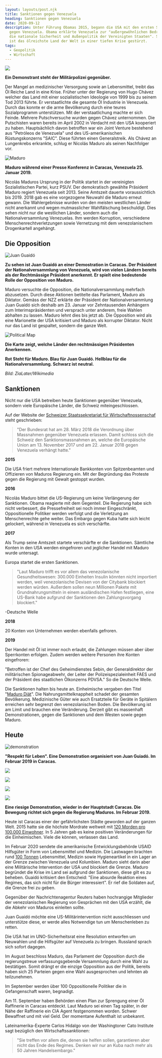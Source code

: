 ```yaml
---
layout: layouts/post.njk
title: Sanktionen gegen Venezuela
heading: Sanktionen gegen Venezuela
date: 2020-09-12
description: Unter Führung Obamas 2015, begann die USA mit den ersten Sanktionen
  gegen Venezuela. Obama erklärte Venezuela zur "außergewöhnlichen Bedrohung für
  die nationale Sicherheit und Außenpolitik der Vereinigten Staaten". Seit dem
  ist das ölreichste Land der Welt in einer tiefen Krise gestürzt.
tags:
  - Geopolitik
  - Wirtschaft
---
```

![](/img/gettyimages-680491272-2048x2048.jpg)

**Ein Demonstrant steht der Militärpolizei gegenüber.**

Der Mangel an medizinischer Versorgung sowie an Lebensmittel, treibt das Öl Reiche Land in eine Krise. Früher unter der Regierung von Hugo Chávez welcher das Land mit einer sozialistischen Ideologie von 1999 bis zu seinem Tod 2013 führte. Er verstaatlichte die gesamte Öl Industrie in Venezuela. Durch das konnte er die arme Bevölkerung durch eine teures Sozialprogramm unterstützen. Mit der verstaatlichung machte er sich Feinde. Mehrere Putschversuche wurden gegen Chávez unternommen. Die Putschisten waren bereits im April 2002 in Verdacht mit den USA kooperiert zu haben. Hauptsächlich davon betroffen war ein Joint Venture bestehend aus "Petróleos de Venezuela" und des US-amerikanischen Rüstungskonzerns "SAIC". Diese führten einen Generalstreik. Als Chávez an Lungenkrebs erkrankte, schlug er Nicolás Maduro als seinen Nachfolger vor.

![Maduro](/img/gettyimages-1088561028-2048x2048.jpg "Maduro")

 **Maduro während einer Presse Konferenz in Caracas, Venezuela 25. Januar 2019.**

Nicolás Maduros Ursprung in der Politik startet in der vereinigten Sozialistischen Partei, kurz PSUV. Der demokratisch gewählte Präsident Maduro regiert Venezuela seit 2013. Seine Amtszeit dauerte voraussichtlich bis 2019. 2018 gab es eine vorgezogene Neuwahl die Maduro erneut gewann. Die Wahlergebnisse wurden von den meisten westlichen Länder nicht anerkannt und wegen mutmasslicher Wahlfälschung beschuldigt. Dies sehen nicht nur die westlichen Länder, sondern auch die Nationalversammlung Venezuelas. Ihm werden Korruption, verschiedene Menschenrechtverletzungen sowie Vernetzung mit dem venezolanischem Drogenkartell angehängt.

## Die Opposition

![Juan Guaidó](/img/gettyimages-1124235558-2048x2048.jpg "Juan Guaidó")

**Zu sehen ist Juan Guaidó an einer Demostration in Caracas. Der Präsident der Nationalversammlung von Venezuela, wird von vielen Ländern bereits als der Rechtmässige Präsident anerkennt. Er spielt eine bedeutende Rolle der Opposition von Maduro.**

Maduro versuchte die Opposition, die Nationalversammlung mehrfach abzusetzen. Durch diese Aktionen betitelte das Parlament, Maduro als Diktator. Gemäss der NZZ erklärte der Präsident der Nationalversammlung Juan Guaidó sich deshalb am 23. Januar vor Zehntausenden Anhängern zum Interimspräsidenten und versprach unter anderem, freie Wahlen abhalten zu lassen. Maduro lehnt dies bis jetzt ab. Die Opposition wird als eine Marionette der USA kritisiert und Maduro als korrupter Diktator. Nicht nur das Land ist gespaltet, sondern die ganze Welt.

![Political Map](/img/1920px-venezuela_president_recognition_map.svg.png "Political Map")

**Die Karte zeigt, welche Länder den rechtmässigen Präsidenten Anerkennen.** 

**Rot Steht für Maduro. Blau für Juan Guaidó. Hellblau für die Nationalversammlung. Schwarz ist neutral.**

*Bild: ZiaLater/Wikimedia* 

## Sanktionen

Nicht nur die USA betreiben heute Sanktionen gegenüber Venezuela, sondern viele Europäische Länder, die Schweiz miteingeschlossen.

Auf der Website der [Schweizer Staatssekretariat für Wirtschaftnossenschaf](https://www.seco.admin.ch/seco/de/home/Aussenwirtschaftspolitik_Wirtschaftliche_Zusammenarbeit/Wirtschaftsbeziehungen/exportkontrollen-und-sanktionen/sanktionen-embargos/sanktionsmassnahmen/massnahmen-gegenueber-venezuela.html) steht geschrieben:

> "Der Bundesrat hat am 28. März 2018 die Verordnung über Massnahmen gegenüber Venezuela erlassen. Damit schloss sich die Schweiz den Sanktionsmassnahmen an, welche die Europäische Union am 13. November 2017 und am 22. Januar 2018 gegen Venezuela verhängt hatte."

**2015**

Die USA friert mehrere Internationale Bankkonten von Spitzenbeamten und Offizieren von Maduros Regierung ein. Mit der Begründung das Proteste gegen die Regierung mit Gewalt gestoppt wurden.

**2016**

Nicolás Maduro bittet die US-Regierung um keine Verlängerung der Sanktionen. Obama reagierte mit dem Gegenteil. Die Regierung habe sich nicht verbessert, die Pressefreiheit sei noch immer Eingeschränkt, Oppositionelle Politiker werden verfolgt und die Verletzung an Menschenrechte gehe weiter. Das Embargo gegen Kuba hatte sich leicht gelockert, während in Venezuela es sich verschärfte.

**2017**

Als Trump seine Amtszeit startete verschärfte er die Sanktionen. Sämtliche Konten in den USA werden eingefroren und jeglicher Handel mit Maduro wurde untersagt.

Europa startet die ersten Sanktionen. 

> "Laut Maduro trifft es vor allem das venezolanische Gesundheitswesen: 300.000 Einheiten Insulin könnten nicht importiert werden, weil venezolanische Devisen von der Citybank blockiert werden würden. Außerdem sollen neun Millionen Pakete mit Grundnahrungsmitteln in einem ausländischen Hafen festliegen, eine US-Bank habe aufgrund der Sanktionen den Zahlungsvorgang blockiert."

-Deutsche Welle

**2018**

20 Konten von Unternehmen werden ebenfalls gefroren.

**2019**

Der Handel mit Öl ist immer noch erlaubt, die Zahlungen müssen aber über Sperrkonten erfolgen. Zudem werden weitere Personen ihre Konten eingefroren:

"Betroffen ist der Chef des Geheimdienstes Sebin, der Generaldirektor der militärischen Spionageabwehr, der Leiter der Polizeispezialeinheit FAES und der Präsident des staatlichen Ölkonzerns PDVSA." So die Deutsche Welle.

Die Sanktionen halten bis heute an. Einheimische vergaben den Titel "[Maduro Diät](https://www.tagesanzeiger.ch/ausland/amerika/das-oelreichste-land-der-welt-haelt-madurodiaet/story/20747266)". Die Nahrungsmittelknappheit schadet der gesamten Bevölkerung. Medizinische Güter wie auch Ersatzteile für Geräte in Spitälern erreichen sehr begrenzt den venezolanischen Boden. Die Bevölkerung ist am Limit und brauchen eine Veränderung. Derzeit gibt es massenhaft Demonstrationen, gegen die Sanktionen und dem Westen sowie gegen Maduro.

## Heute

![demonstration](/img/respectlive.jpg "demonstration")

**"Respekt für Leben". Eine Demonstration organisiert von Juan Guiadó. Im Februar 2019 in Caracas.**

![](/img/resistance.jpg)

![](/img/brennendes-auto.jpg)

![](/img/policeforce.jpg)

![](/img/riesenprotest.jpg)

**Eine riesige Demonstration, wieder in der Hauptstadt Caracas. Die Bewegung richtet sich gegen die Regierung Maduros. Im Februar 2019.**

Heute ist Caracas einer der gefährlichsten Städte geworden auf der ganzen Welt. 2015 hatte sie die höchste Mordrate weltweit mit [120 Morden pro 100.000 Einwohner](https://www.dw.com/de/leben-in-caracas-nach-18-uhr-traut-sich-niemand-mehr-auf-die-stra%C3%9Fe/a-38501955). In 5 Jahren gab es keine positiven Veränderungen für die Einheimischen. Viele die können, verlassen das Land. 

Im Februar 2020 sendete die amerikanische Entwicklungsbehörde USAID Hilfsgüter in Form von Lebensmittel und Medizin. Die Lastwagen brachten rund [100 Tonnen](https://www.nzz.ch/international/venezuela-die-neuesten-entwicklungen-im-machtkampf-ld.1457301) Lebensmittel, Medizin sowie Hygieneartikel in ein Lager an der Grenze zwischen Venezuela und Kolumbien. Maduro sieht darin aber eine Militärische Intervention der USA und blockiert die Grenze. Maduro begründet die Krise im Land sei aufgrund der Sanktionen, diese gilt es zu beheben. Guaidó kritisiert den Entscheid: "Eine absurde Reaktion eines Regimes, das sich nicht für die Bürger interessiert". Er rief die Soldaten auf, die Grenze frei zu geben.

Gegenüber der Nachrichtenagentur Reuters haben hochrangige Mitglieder der venezolanischen Regierung von Gesprächen mit den USA erzählt, die die Abkehr von Maduros einleiten sollte.

Juan Guaidó möchte eine US-Militärintervention nicht ausschliessen und unterstütze diese, er werde alles Notwendige tun um Menschenleben zu retten.

Die USA hat im UNO-Sicherheitsrat eine Resolution entworfen um Neuwahlen und die Hilfsgüter auf Venezuela zu bringen. Russland sprach sich sofort dagegen.

Im August beschloss Maduro, das Parlament der Opposition durch die regierungstreue verfassungsgebende Versammlung durch eine Wahl zu bestätigen. Somit drängt er die einzige Opposition aus der Politik, bereits haben sich 25 Parteien gegen eine Wahl ausgesprochen und lehnten ab teilzunehmen. 

Im September werden über 100 Oppositionelle Politiker die in Gefangenschaft waren, begnadigt. 

Am 11. September haben Behörden einen Plan zur Sprengung einer Öl Raffinerie in Caracas entdeckt. Laut Maduro sei einen Tag später, in der Nähe der Raffinerie ein CIA Agent festgenommen worden. Schwer Bewaffnet und mit viel Geld. Der momentane Aufenthalt ist unbekannt.

Lateinamerika-Experte Carlos Hidalgo von der Washingtoner Cato Institute sagt bezüglich den Wirtschaftssanktionen:

> "Sie treffen vor allem die, denen sie helfen sollen, garantieren aber nicht das Ende des Regimes. Denken wir nur an Kuba nach mehr als 50 Jahren Handelsembargo."